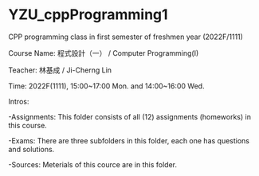 # YZU_cppProgramming1
CPP programming class in first semester of freshmen year (2022F/1111)

Course Name: 程式設計（一） / Computer Programming(I)

Teacher: 林基成 / Ji-Cherng Lin

Time: 2022F(1111), 15:00~17:00 Mon. and 14:00~16:00 Wed.

Intros:

-Assignments: This folder consists of all (12) assignments (homeworks) in this course.

-Exams: There are three subfolders in this folder, each one has questions and solutions.

-Sources: Meterials of this cource are in this folder.
